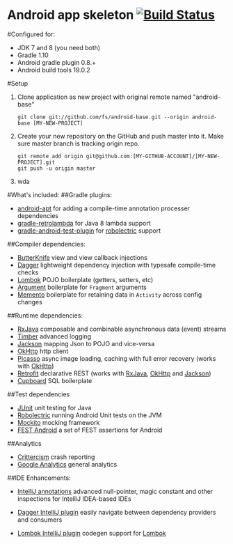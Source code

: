 Android app skeleton [![Build Status](https://travis-ci.org/fs/android-base.png)](https://travis-ci.org/fs/android-base)
================================================
#Configured for:
* JDK 7 and 8 (you need both)
* Gradle 1.10
* Android gradle plugin 0.8.+
* Android build tools 19.0.2

#Setup

 1. Clone application as new project with original remote named "android-base"

    	git clone git://github.com/fs/android-base.git --origin android-base [MY-NEW-PROJECT]

 2. Create your new repository on the GitHub and push master into it. Make sure master branch is tracking origin repo.

    	git remote add origin git@github.com:[MY-GITHUB-ACCOUNT]/[MY-NEW-PROJECT].git
    	git push -u origin master

 3. wda

#What's included:
##Gradle plugins:
* [android-apt][1] for adding a compile-time annotation processer dependencies
* [gradle-retrolambda][2] for Java 8 lambda support
* [gradle-android-test-plugin][3] for [robolectric][4] support

##Compiler dependencies:
* [ButterKnife][5] view and view callback injections
* [Dagger][6] lightweight dependency injection with typesafe compile-time checks
* [Lombok][7] POJO boilerplate (getters, setters, etc)
* [Argument][8] boilerplate for `Fragment` arguments
* [Memento][9] boilerplate for retaining data in `Activity` across config changes

##Runtime dependencies:
* [RxJava][10] composable and combinable asynchronous data (event) streams
* [Timber][11] advanced logging
* [Jackson][12] mapping Json to POJO and vice-versa
* [OkHttp][13] http client
* [Picasso][14] async image loading, caching with full error recovery (works with [OkHttp][15])
* [Retrofit][16] declarative REST (works with [RxJava][17], [OkHttp][18] and [Jackson][19])
* [Cupboard][20] SQL boilerplate

##Test dependencies
* [JUnit][21] unit testing for Java
* [Robolectric][22] running Android Unit tests on the JVM
* [Mockito][23] mocking framework
* [FEST Android][24] a set of FEST assertions for Android

##Analytics
* [Crittercism][25] crash reporting
* [Google Analytics][26] general analytics

##IDE Enhancements:
* [IntelliJ annotations][27] advanced null-pointer, magic constant and other inspections for IntelliJ IDEA-based IDEs
* [Dagger IntelliJ plugin][28] easily navigate between dependency providers and consumers
* [Lombok IntelliJ plugin][29] codegen support for [Lombok][7] 


  [1]: https://bitbucket.org/hvisser/android-apt
  [2]: https://github.com/evant/gradle-retrolambda
  [3]: https://github.com/JakeWharton/gradle-android-test-plugin
  [4]: https://github.com/robolectric/robolectric
  [5]: https://github.com/JakeWharton/butterknife
  [6]: https://github.com/square/dagger
  [7]: https://github.com/rzwitserloot/lombok
  [8]: https://bitbucket.org/hvisser/bundles
  [9]: https://github.com/mttkay/memento
  [10]: https://github.com/Netflix/RxJava
  [11]: https://github.com/JakeWharton/timber
  [12]: https://github.com/FasterXML/jackson
  [13]: https://github.com/square/okhttp
  [14]: https://github.com/square/picasso
  [15]: https://github.com/square/okhttp
  [16]: https://github.com/square/retrofit
  [17]: https://github.com/Netflix/RxJava
  [18]: https://github.com/square/okhttp
  [19]: https://github.com/FasterXML/jackson
  [20]: https://bitbucket.org/qbusict/cupboard
  [21]: https://github.com/junit-team/junit
  [22]: https://github.com/robolectric/robolectric
  [23]: https://github.com/mockito/mockito
  [24]: https://github.com/square/fest-android
  [25]: https://www.crittercism.com
  [26]: http://www.google.com/analytics
  [27]: https://www.jetbrains.com/idea/documentation/howto.html
  [28]: https://github.com/square/dagger-intellij-plugin
  [29]: https://code.google.com/p/lombok-intellij-plugin